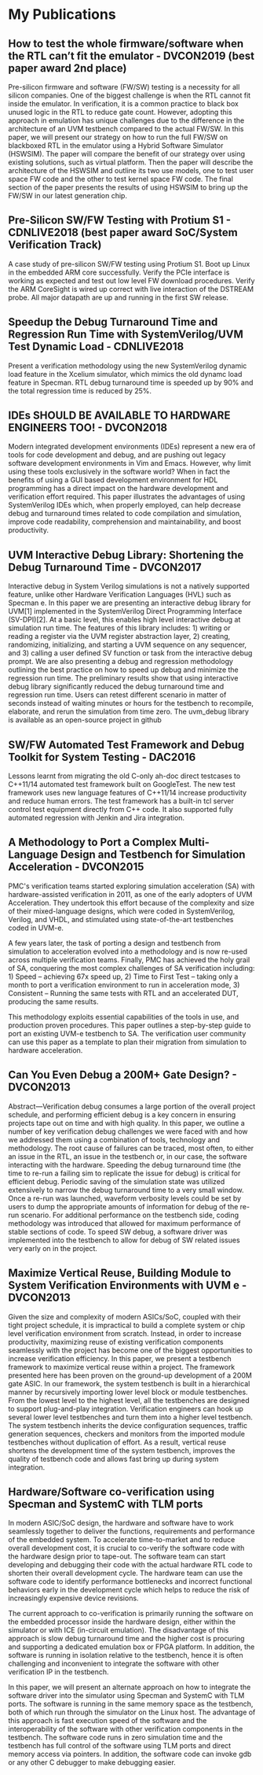 # My Publications

## How to test the whole firmware/software when the RTL can’t fit the emulator - DVCON2019 (best paper award 2nd place)

Pre-silicon firmware and software (FW/SW) testing is a necessity for all silicon companies. One of the biggest challenge is when the RTL cannot fit inside the emulator. In verification, it is a common practice to black box unused logic in the RTL to reduce gate count. However, adopting this approach in emulation has unique challenges due to the difference in the architecture of an UVM testbench compared to the actual FW/SW. In this paper, we will present our strategy on how to run the full FW/SW on blackboxed RTL in the emulator using a Hybrid Software Simulator (HSWSIM). The paper will compare the benefit of our strategy over using existing solutions, such as virtual platform. Then the paper will describe the architecture of the HSWSIM and outline its two use models, one to test user space FW code and the other to test kernel space FW code. The final section of the paper presents the results of using HSWSIM to bring up the FW/SW in our latest generation chip.

## Pre-Silicon SW/FW Testing with Protium S1 - CDNLIVE2018 (best paper award SoC/System Verification Track)

A case study of pre-silicon SW/FW testing using Protium S1.  Boot up Linux in the embedded ARM core successfully.  Verify the PCIe interface is working as expected and test out low level FW download procedures.  Verify the ARM CoreSight is wired up correct with live interaction of the DSTREAM probe.  All major datapath are up and running in the first SW release.  

## Speedup the Debug Turnaround Time and Regression Run Time with SystemVerilog/UVM Test Dynamic Load - CDNLIVE2018 

Present a verification methodology using the new SystemVerilog dynamic load feature in the Xcelium simulator, which mimics the old dynamc load feature in Specman.  RTL debug turnaround time is speeded up by 90% and the total regression time is reduced by 25%.

## IDEs SHOULD BE AVAILABLE TO HARDWARE ENGINEERS TOO! - DVCON2018

Modern integrated development environments (IDEs) represent a new era of tools for code development and debug, and are pushing out legacy software development environments in Vim and Emacs. However, why limit using these tools exclusively in the software world? When in fact the benefits of using a GUI based development environment for HDL programming has a direct impact on the hardware development and verification effort required. This paper illustrates the advantages of using SystemVerilog IDEs which, when properly employed, can help decrease debug and turnaround times related to code compilation and simulation, improve code readability, comprehension and maintainability, and boost productivity.

## UVM Interactive Debug Library: Shortening the Debug Turnaround Time - DVCON2017

Interactive debug in System Verilog simulations is not a natively supported feature, unlike other Hardware Verification Languages (HVL) such as Specman e. In this paper we are presenting an interactive debug library for UVM[1] implemented in the SystemVerilog Direct Programming Interface (SV-DPI)[2]. At a basic level, this enables high level interactive debug at simulation run time. The features of this library includes: 1) writing or reading a register via the UVM register abstraction layer, 2) creating, randomizing, initializing, and starting a UVM sequence on any sequencer, and 3) calling a user defined SV function or task from the interactive debug prompt. We are also presenting a debug and regression methodology outlining the best practice on how to speed up debug and minimize the regression run time. The preliminary results show that using interactive debug library significantly reduced the debug turnaround time and regression run time. Users can retest different scenario in matter of seconds instead of waiting minutes or hours for the testbench to recompile, elaborate, and rerun the simulation from time zero. The uvm_debug library is available as an open-source project in github

## SW/FW Automated Test Framework and Debug Toolkit for System Testing - DAC2016

Lessons learnt from migrating the old C-only ah-doc direct testcases to C++11/14 automated test framework built on GoogleTest.  The new test framework uses new language features of C++11/14 increase productivity and reduce human errors.  The test framework  has a built-in tcl server control test equipment directly from C++ code.  It also supported fully automated regression with Jenkin and Jira integration.

## A Methodology to Port a Complex Multi-Language Design and Testbench for Simulation Acceleration - DVCON2015

PMC's verification teams started exploring simulation acceleration (SA) with hardware-assisted verification in 2011, as one of the early adopters of UVM Acceleration. They undertook this effort because of the complexity and size of their mixed-language designs, which were coded in SystemVerilog, Verilog, and VHDL, and stimulated using state-of-the-art testbenches coded in UVM-e.

A few years later, the task of porting a design and testbench from simulation to acceleration evolved into a methodology and is now re-used across multiple verification teams. Finally, PMC has achieved the holy grail of SA, conquering the most complex challenges of SA verification including: 1) Speed – achieving 67x speed up, 2) Time to First Test – taking only a month to port a verification environment to run in acceleration mode, 3) Consistent – Running the same tests with RTL and an accelerated DUT, producing the same results.

This methodology exploits essential capabilities of the tools in use, and production proven procedures. This paper outlines a step-by-step guide to port an existing UVM-e testbench to SA. The verification user community can use this paper as a template to plan their migration from simulation to hardware acceleration.

## Can You Even Debug a 200M+ Gate Design? - DVCON2013

Abstract—Verification debug consumes a large portion of the overall project schedule, and performing efficient debug is a key concern in ensuring projects tape out on time and with high quality. In this paper, we outline a number of key verification debug challenges we were faced with and how we addressed them using a combination of tools, technology and methodology. The root cause of failures can be traced, most often, to either an issue in the RTL, an issue in the testbench or, in our case, the software interacting with the hardware. Speeding the debug turnaround time (the time to re-run a failing sim to replicate the issue for debug) is critical for efficient debug. Periodic saving of the simulation state was utilized extensively to narrow the debug turnaround time to a very small window. Once a re-run was launched, waveform verbosity levels could be set by users to dump the appropriate amounts of information for debug of the re-run scenario. For additional performance on the testbench side, coding methodology was introduced that allowed for maximum performance of stable sections of code. To speed SW debug, a software driver was implemented into the testbench to allow for debug of SW related issues very early on in the project.

## Maximize Vertical Reuse, Building Module to System Verification Environments with UVM e - DVCON2013

Given the size and complexity of modern ASICs/SoC, coupled with their tight project schedule, it is impractical to build a complete system or chip level verification environment from scratch. Instead, in order to increase productivity, maximizing reuse of existing verification components seamlessly with the project has become one of the biggest opportunities to increase verification efficiency. In this paper, we present a testbench framework to maximize vertical reuse within a project. The framework presented here has been proven on the ground-up development of a 200M gate ASIC. In our framework, the system testbench is built in a hierarchical manner by recursively importing lower level block or module testbenches. From the lowest level to the highest level, all the testbenches are designed to support plug-and-play integration. Verification engineers can hook up several lower level testbenches and turn them into a higher level testbench. The system testbench inherits the device configuration sequences, traffic generation sequences, checkers and monitors from the imported module testbenches without duplication of effort. As a result, vertical reuse shortens the development time of the system testbench, improves the quality of testbench code and allows fast bring up during system integration.

## Hardware/Software co-verification using Specman and SystemC with TLM ports

In modern ASIC/SoC design, the hardware and software have to work seamlessly together to deliver the functions, requirements and performance of the embedded system. To accelerate time-to-market and to reduce overall development cost, it is crucial to co-verify the software code with the hardware design prior to tape-out. The software team can start developing and debugging their code with the actual hardware RTL code to shorten their overall development cycle. The hardware team can use the software code to identify performance bottlenecks and incorrect functional behaviors early in the development cycle which helps to reduce the risk of increasingly expensive device revisions.

The current approach to co-verification is primarily running the software on the embedded processor inside the hardware design, either within the simulator or with ICE (in-circuit emulation). The disadvantage of this approach is slow debug turnaround time and the higher cost is procuring and supporting a dedicated emulation box or FPGA platform. In addition, the software is running in isolation relative to the testbench, hence it is often challenging and inconvenient to integrate the software with other verification IP in the testbench.

In this paper, we will present an alternate approach on how to integrate the software driver into the simulator using Specman and SystemC with TLM ports. The software is running in the same memory space as the testbench, both of which run through the simulator on the Linux host. The advantage of this approach is fast execution speed of the software and the interoperability of the software with other verification components in the testbench. The software code runs in zero simulation time and the testbench has full control of the software using TLM ports and direct memory access via pointers. In addition, the software code can invoke gdb or any other C debugger to make debugging easier.


